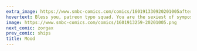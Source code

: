 ```yaml
---
extra_image: https://www.smbc-comics.com/comics/160191330920201005after.png
hovertext: Bless you, patreon typo squad. You are the sexiest of symposia.
image: https://www.smbc-comics.com/comics/1601913259-20201005.png
next_comic: zorgax
prev_comic: ships
title: Mood
---
```


